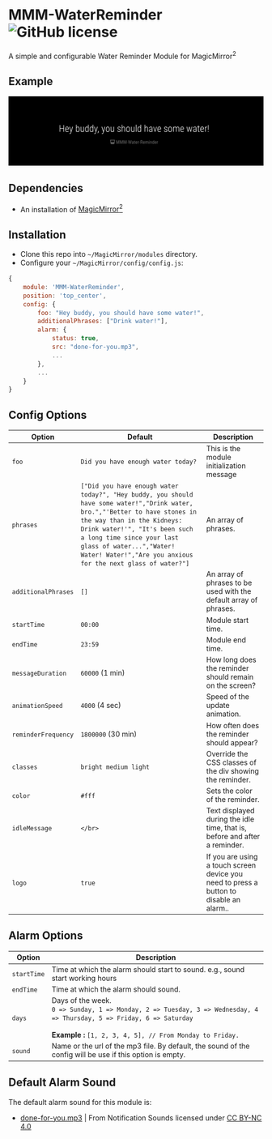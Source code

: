 # MMM-WaterReminder ![GitHub license](https://img.shields.io/badge/license-MIT-blue.svg?style=flat)

A simple and configurable Water Reminder Module for MagicMirror<sup>2</sup>  

## Example

![Module working](.github/screenshot.png)  


## Dependencies

* An installation of [MagicMirror<sup>2</sup>](https://github.com/MichMich/MagicMirror)

## Installation

* Clone this repo into `~/MagicMirror/modules` directory.
* Configure your `~/MagicMirror/config/config.js`:

```js
{
    module: 'MMM-WaterReminder',
    position: 'top_center',
    config: {
        foo: "Hey buddy, you should have some water!",
        additionalPhrases: ["Drink water!"],
        alarm: {
            status: true, 
            src: "done-for-you.mp3",
            ...
        },
        ...
    }
}
```
## Config Options

| **Option** | **Default** | **Description** |
| --- | --- | --- |
| `foo` | `Did you have enough water today?` | This is the module initialization message
| `phrases` | `["Did you have enough water today?", "Hey buddy, you should have some water!","Drink water, bro.","'Better to have stones in the way than in the Kidneys: Drink water!'", "It's been such a long time since your last glass of water...","Water! Water! Water!","Are you anxious for the next glass of water?"]` | An array of phrases. 
| `additionalPhrases` | `[]` | An array of phrases to be used with the default array of phrases. 
| `startTime` | `00:00` | Module start time. 
| `endTime` | `23:59` | Module end time. 
| `messageDuration` | `60000` (1 min) |  How long does the reminder should remain on the screen?  
| `animationSpeed` | `4000` (4 sec) | Speed of the update animation. 
| `reminderFrequency` | `1800000` (30 min) | How often does the reminder should appear?
| `classes` | `bright medium light` | Override the CSS classes of the div showing the reminder.
| `color` | `#fff` | Sets the color of the reminder.
| `idleMessage` | `</br>` | Text displayed during the idle time, that is, before and after a reminder. 
| `logo` | `true` | If you are using a touch screen device you need to press a button to disable an alarm.. |


## Alarm Options

| **Option**| **Description** |
| --- | --- |
| `startTime` | Time at which the alarm should start to sound. e.g., sound start working hours |
| `endTime` | Time at which the alarm should sound. |
| `days` | Days of the week. <br/>``0 => Sunday, 1 => Monday, 2 => Tuesday, 3 => Wednesday, 4 => Thursday, 5 => Friday, 6 => Saturday``<br/><br/>**Example :** ``[1, 2, 3, 4, 5], // From Monday to Friday.`` |
| `sound` | Name or the url of the mp3 file. By default, the sound of the config will be use if this option is empty. |


## Default Alarm Sound

The default alarm sound for this module is:

* [done-for-you.mp3](https://notificationsounds.com/notification-sounds/done-for-you-612) | From Notification Sounds licensed under [CC BY-NC 4.0](https://creativecommons.org/licenses/by-nc/4.0/)
